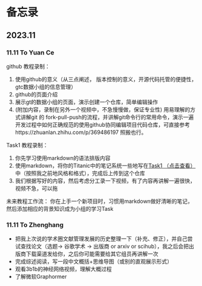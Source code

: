 # 备忘录  

## 2023.11
### 11.11 To Yuan Ce
github 教程录制：  
 1. 使用github的意义（从三点阐述， 版本控制的意义，开源代码托管的便捷性，gtc数据小组的信息管理）    
 2. github的页面介绍  
 3. 展示gt的数据小组的页面，演示创建一个仓库，简单编辑操作  
 4. (附加内容，录制在另外一个视频中，不急慢慢做，保证专业性)  用易理解的方式讲解git 的 fork-pull-push的流程，并讲解git命令行的常用命令，演示一遍开发过程中如何正确规范的使用github协同编辑项目代码仓库，可直接参考https://zhuanlan.zhihu.com/p/369486197 照搬也行。

Task1 教程录制： 
 1. 你先学习使用markdown的语法排版内容
 2. 使用markdown，将你的Titanic中的笔记系统一些地写在[Task1 （点击查看）](Task1.md)中（按照我之前地风格和格式），完成后上传到这个仓库
 3. 我们根据写好的内容，然后考虑分工录一下视频，有了内容再讲解一遍很快，视频不急，可以拖

未来教程工作流：
 你在上手一个新项目时，习惯用markdown做好清晰的笔记，然后添加相应的背景知识成为小组的学习Task

### 11.11 To Zhenghang
- 把我上次说的学术圈文献管理发展的历史整理一下（补充、修正），并自己尝试查找论文（选题-> 谷歌学术 -> 出版商 or arxiv or scihub），我之后会把出版商下载渠道发给你，之后你可能需要给其它组员再讲解一次
- 完成综述阅读，写一段中文概括+思维导图（或别的直观展示形式）
- 观看3b1b的神经网络视频，理解大概过程
- 了解微软Graphormer

